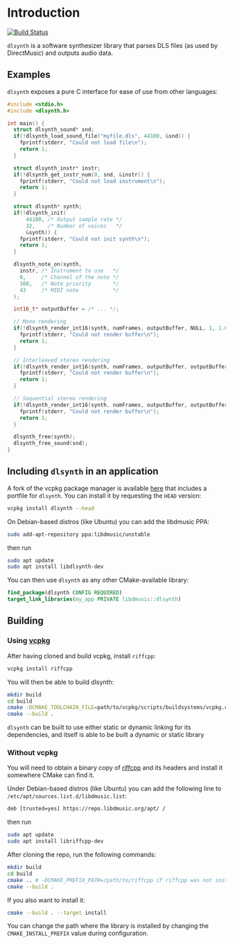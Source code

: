 # Introduction

[![Build Status](https://dev.azure.com/libdmusic/dlsynth/_apis/build/status/libdmusic.dlsynth?branchName=master)](https://dev.azure.com/libdmusic/dlsynth/_build/latest?definitionId=2&branchName=master)

`dlsynth` is a software synthesizer library that parses DLS files (as used by
DirectMusic) and outputs audio data.

## Examples

`dlsynth` exposes a pure C interface for ease of use from other languages:

```c
#include <stdio.h>
#include <dlsynth.h>

int main() {
  struct dlsynth_sound* snd;
  if(!dlsynth_load_sound_file("myfile.dls", 44100, &snd)) {
    fprintf(stderr, "Could not load file\n");
    return 1;
  }

  struct dlsynth_instr* instr;
  if(!dlsynth_get_instr_num(0, snd, &instr)) {
    fprintf(stderr, "Could not load instrument\n");
    return 1;
  }

  struct dlsynth* synth;
  if(!dlsynth_init(
      44100, /* Output sample rate */
      32,    /* Number of voices   */
      &synth)) {
    fprintf(stderr, "Could not init synth\n");
    return 1;
  }

  dlsynth_note_on(synth,
    instr, /* Instrument to use   */
    0,     /* Channel of the note */
    100,   /* Note priority       */
    43     /* MIDI note           */
  );

  int16_t* outputBuffer = /* ... */;

  // Mono rendering
  if(!dlsynth_render_int16(synth, numFrames, outputBuffer, NULL, 1, 1.0f)) {
    fprintf(stderr, "Could not render buffer\n");
    return 1;
  }

  // Interleaved stereo rendering
  if(!dlsynth_render_int16(synth, numFrames, outputBuffer, outputBuffer + 1, 2, 1.0f)) {
    fprintf(stderr, "Could not render buffer\n");
    return 1;
  }

  // Sequential stereo rendering
  if(!dlsynth_render_int16(synth, numFrames, outputBuffer, outputBuffer + numFrames, 1, 1.0f)) {
    fprintf(stderr, "Could not render buffer\n");
    return 1;
  }

  dlsynth_free(synth);
  dlsynth_free_sound(snd);
}
```

## Including `dlsynth` in an application

A fork of the vcpkg package manager is available [here](https://github.com/libdmusic/vcpkg)
that includes a portfile for `dlsynth`. You can install it by requesting the
`HEAD` version:

```sh
vcpkg install dlsynth --head
```

On Debian-based distros (like Ubuntu) you can add the libdmusic PPA:

```sh
sudo add-apt-repository ppa:libdmusic/unstable
```

then run

```sh
sudo apt update
sudo apt install libdlsynth-dev
```

You can then use `dlsynth` as any other CMake-available library:

```cmake
find_package(dlsynth CONFIG REQUIRED)
target_link_libraries(my_app PRIVATE libdmusic::dlsynth)
```

## Building

### Using [vcpkg](https://github.com/Microsoft/vcpkg)

After having cloned and build vcpkg, install `riffcpp`:

```sh
vcpkg install riffcpp
```

You will then be able to build dlsynth:

```sh
mkdir build
cd build
cmake -DCMAKE_TOOLCHAIN_FILE=path/to/vcpkg/scripts/buildsystems/vcpkg.cmake ..
cmake --build .
```

`dlsynth` can be built to use either static or dynamic linking for its
dependencies, and itself is able to be built a dynamic or static library

### Without vcpkg

You will need to obtain a binary copy of [riffcpp](https://github.com/libdmusic/riffcpp)
and its headers and install it somewhere CMake can find it.

Under Debian-based distros (like Ubuntu) you can add the following line to `/etc/apt/sources.list.d/libdmusic.list`:

```txt
deb [trusted=yes] https://repo.libdmusic.org/apt/ /
```

then run

```sh
sudo apt update
sudo apt install libriffcpp-dev
```

After cloning the repo, run the following commands:

```sh
mkdir build
cd build
cmake .. # -DCMAKE_PREFIX_PATH=/path/to/riffcpp if riffcpp was not installed in the $PATH
cmake --build .
```

If you also want to install it:

```sh
cmake --build . --target install
```

You can change the path where the library is installed by
changing the `CMAKE_INSTALL_PREFIX` value during configuration.
